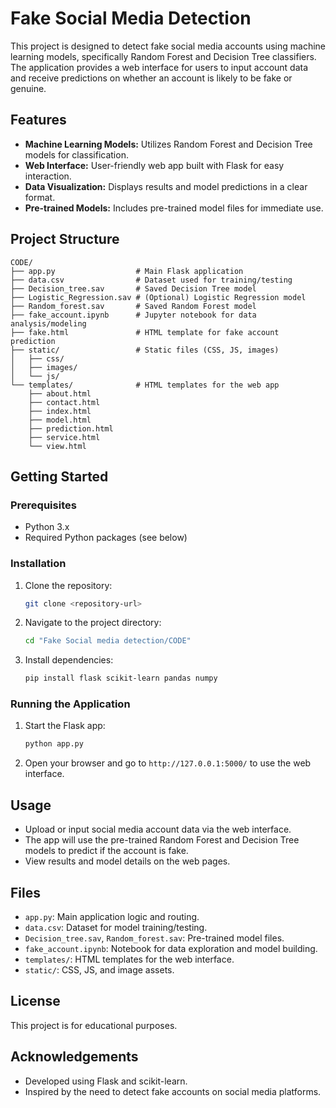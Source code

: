 # Fake Social Media Detection

This project is designed to detect fake social media accounts using machine learning models, specifically Random Forest and Decision Tree classifiers. The application provides a web interface for users to input account data and receive predictions on whether an account is likely to be fake or genuine.

## Features
- **Machine Learning Models:** Utilizes Random Forest and Decision Tree models for classification.
- **Web Interface:** User-friendly web app built with Flask for easy interaction.
- **Data Visualization:** Displays results and model predictions in a clear format.
- **Pre-trained Models:** Includes pre-trained model files for immediate use.

## Project Structure
```
CODE/
├── app.py                  # Main Flask application
├── data.csv                # Dataset used for training/testing
├── Decision_tree.sav       # Saved Decision Tree model
├── Logistic_Regression.sav # (Optional) Logistic Regression model
├── Random_forest.sav       # Saved Random Forest model
├── fake_account.ipynb      # Jupyter notebook for data analysis/modeling
├── fake.html               # HTML template for fake account prediction
├── static/                 # Static files (CSS, JS, images)
│   ├── css/
│   ├── images/
│   └── js/
└── templates/              # HTML templates for the web app
    ├── about.html
    ├── contact.html
    ├── index.html
    ├── model.html
    ├── prediction.html
    ├── service.html
    └── view.html
```

## Getting Started

### Prerequisites
- Python 3.x
- Required Python packages (see below)

### Installation
1. Clone the repository:
   ```sh
   git clone <repository-url>
   ```
2. Navigate to the project directory:
   ```sh
   cd "Fake Social media detection/CODE"
   ```
3. Install dependencies:
   ```sh
   pip install flask scikit-learn pandas numpy
   ```

### Running the Application
1. Start the Flask app:
   ```sh
   python app.py
   ```
2. Open your browser and go to `http://127.0.0.1:5000/` to use the web interface.

## Usage
- Upload or input social media account data via the web interface.
- The app will use the pre-trained Random Forest and Decision Tree models to predict if the account is fake.
- View results and model details on the web pages.

## Files
- `app.py`: Main application logic and routing.
- `data.csv`: Dataset for model training/testing.
- `Decision_tree.sav`, `Random_forest.sav`: Pre-trained model files.
- `fake_account.ipynb`: Notebook for data exploration and model building.
- `templates/`: HTML templates for the web interface.
- `static/`: CSS, JS, and image assets.

## License
This project is for educational purposes.

## Acknowledgements
- Developed using Flask and scikit-learn.
- Inspired by the need to detect fake accounts on social media platforms.